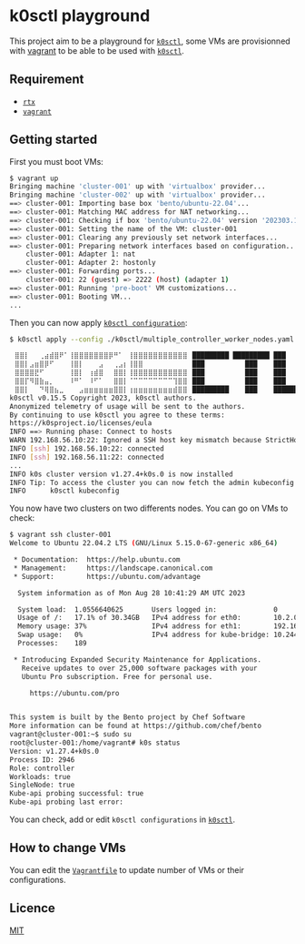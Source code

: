 # k0sctl playground

This project aim to be a playground for [`k0sctl`](https://github.com/k0sproject/k0sctl),
some VMs are provisionned with [vagrant](https://www.vagrantup.com/) to be able
to be used with [`k0sctl`](https://github.com/k0sproject/k0sctl).

## Requirement

- [`rtx`](https://github.com/jdx/rtx)
- [`vagrant`](https://www.vagrantup.com/)

## Getting started

First you must boot VMs:

```bash
$ vagrant up
Bringing machine 'cluster-001' up with 'virtualbox' provider...
Bringing machine 'cluster-002' up with 'virtualbox' provider...
==> cluster-001: Importing base box 'bento/ubuntu-22.04'...
==> cluster-001: Matching MAC address for NAT networking...
==> cluster-001: Checking if box 'bento/ubuntu-22.04' version '202303.13.0' is up to date...
==> cluster-001: Setting the name of the VM: cluster-001
==> cluster-001: Clearing any previously set network interfaces...
==> cluster-001: Preparing network interfaces based on configuration...
    cluster-001: Adapter 1: nat
    cluster-001: Adapter 2: hostonly
==> cluster-001: Forwarding ports...
    cluster-001: 22 (guest) => 2222 (host) (adapter 1)
==> cluster-001: Running 'pre-boot' VM customizations...
==> cluster-001: Booting VM...
...
```

Then you can now apply [`k0sctl configuration`](./multiple_controller_worker_nodes.yaml):

```bash
$ k0sctl apply --config ./k0sctl/multiple_controller_worker_nodes.yaml

⠀⣿⣿⡇⠀⠀⢀⣴⣾⣿⠟⠁⢸⣿⣿⣿⣿⣿⣿⣿⡿⠛⠁⠀⢸⣿⣿⣿⣿⣿⣿⣿⣿⣿⣿⣿⠀█████████ █████████ ███
⠀⣿⣿⡇⣠⣶⣿⡿⠋⠀⠀⠀⢸⣿⡇⠀⠀⠀⣠⠀⠀⢀⣠⡆⢸⣿⣿⠀⠀⠀⠀⠀⠀⠀⠀⠀⠀███          ███    ███
⠀⣿⣿⣿⣿⣟⠋⠀⠀⠀⠀⠀⢸⣿⡇⠀⢰⣾⣿⠀⠀⣿⣿⡇⢸⣿⣿⣿⣿⣿⣿⣿⣿⣿⣿⣿⠀███          ███    ███
⠀⣿⣿⡏⠻⣿⣷⣤⡀⠀⠀⠀⠸⠛⠁⠀⠸⠋⠁⠀⠀⣿⣿⡇⠈⠉⠉⠉⠉⠉⠉⠉⠉⢹⣿⣿⠀███          ███    ███
⠀⣿⣿⡇⠀⠀⠙⢿⣿⣦⣀⠀⠀⠀⣠⣶⣶⣶⣶⣶⣶⣿⣿⡇⢰⣶⣶⣶⣶⣶⣶⣶⣶⣾⣿⣿⠀█████████    ███    ██████████
k0sctl v0.15.5 Copyright 2023, k0sctl authors.
Anonymized telemetry of usage will be sent to the authors.
By continuing to use k0sctl you agree to these terms:
https://k0sproject.io/licenses/eula
INFO ==> Running phase: Connect to hosts
WARN 192.168.56.10:22: Ignored a SSH host key mismatch because StrictHostkeyChecking is set to 'no' in ssh config
INFO [ssh] 192.168.56.10:22: connected
INFO [ssh] 192.168.56.11:22: connected
...
INFO k0s cluster version v1.27.4+k0s.0 is now installed
INFO Tip: To access the cluster you can now fetch the admin kubeconfig using:
INFO      k0sctl kubeconfig
```

You now have two clusters on two differents nodes. You can go on VMs to check:

```bash
$ vagrant ssh cluster-001
Welcome to Ubuntu 22.04.2 LTS (GNU/Linux 5.15.0-67-generic x86_64)

 * Documentation:  https://help.ubuntu.com
 * Management:     https://landscape.canonical.com
 * Support:        https://ubuntu.com/advantage

  System information as of Mon Aug 28 10:41:29 AM UTC 2023

  System load:  1.0556640625       Users logged in:              0
  Usage of /:   17.1% of 30.34GB   IPv4 address for eth0:        10.2.0.15
  Memory usage: 37%                IPv4 address for eth1:        192.168.56.10
  Swap usage:   0%                 IPv4 address for kube-bridge: 10.244.0.1
  Processes:    189

 * Introducing Expanded Security Maintenance for Applications.
   Receive updates to over 25,000 software packages with your
   Ubuntu Pro subscription. Free for personal use.

     https://ubuntu.com/pro


This system is built by the Bento project by Chef Software
More information can be found at https://github.com/chef/bento
vagrant@cluster-001:~$ sudo su
root@cluster-001:/home/vagrant# k0s status
Version: v1.27.4+k0s.0
Process ID: 2946
Role: controller
Workloads: true
SingleNode: true
Kube-api probing successful: true
Kube-api probing last error:
```

You can check, add or edit `k0sctl configurations` in [`k0sctl`](./k0sctl/).

## How to change VMs

You can edit the [`Vagrantfile`](./Vagrantfile) to update number of VMs or their
configurations.

## Licence

[MIT](./LICENSE)
